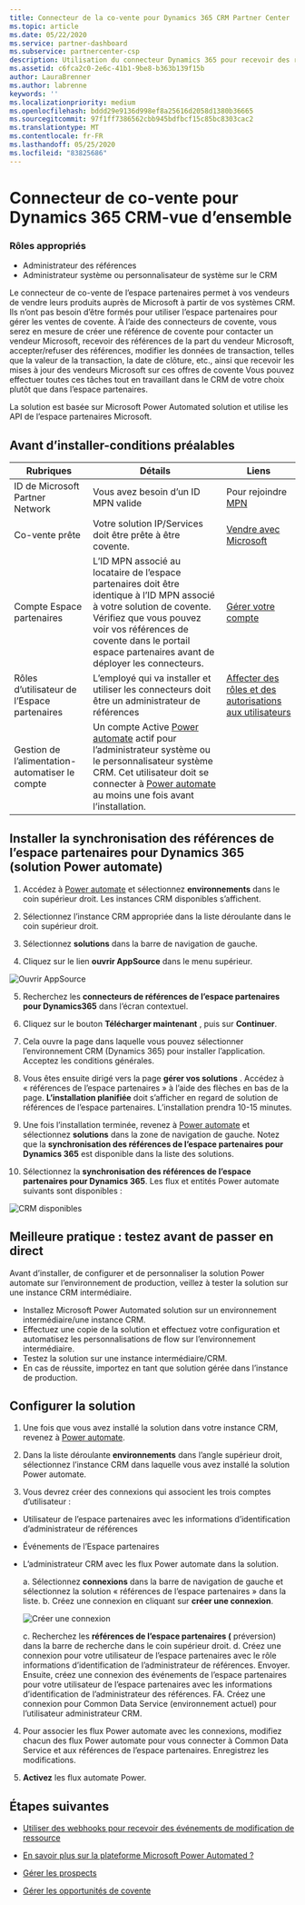 ```yaml
---
title: Connecteur de la co-vente pour Dynamics 365 CRM Partner Center
ms.topic: article
ms.date: 05/22/2020
ms.service: partner-dashboard
ms.subservice: partnercenter-csp
description: Utilisation du connecteur Dynamics 365 pour recevoir des références de Microsoft
ms.assetid: c6fca2c0-2e6c-41b1-9be8-b363b139f15b
author: LauraBrenner
ms.author: labrenne
keywords: ''
ms.localizationpriority: medium
ms.openlocfilehash: bddd29e9136d998ef8a25616d2058d1380b36665
ms.sourcegitcommit: 97f1ff7386562cbb945bdfbcf15c85bc8303cac2
ms.translationtype: MT
ms.contentlocale: fr-FR
ms.lasthandoff: 05/25/2020
ms.locfileid: "83825686"
---
```

# <a name="co-sell-connector-for-dynamics-365-crm--overview"></a>Connecteur de co-vente pour Dynamics 365 CRM-vue d’ensemble

### <a name="appropriate-roles"></a>Rôles appropriés

- Administrateur des références
- Administrateur système ou personnalisateur de système sur le CRM

Le connecteur de co-vente de l’espace partenaires permet à vos vendeurs de vendre leurs produits auprès de Microsoft à partir de vos systèmes CRM. Ils n’ont pas besoin d’être formés pour utiliser l’espace partenaires pour gérer les ventes de covente. À l’aide des connecteurs de covente, vous serez en mesure de créer une référence de covente pour contacter un vendeur Microsoft, recevoir des références de la part du vendeur Microsoft, accepter/refuser des références, modifier les données de transaction, telles que la valeur de la transaction, la date de clôture, etc., ainsi que recevoir les mises à jour des vendeurs Microsoft sur ces offres de covente Vous pouvez effectuer toutes ces tâches tout en travaillant dans le CRM de votre choix plutôt que dans l’espace partenaires. 

La solution est basée sur Microsoft Power Automated solution et utilise les API de l’espace partenaires Microsoft.

## <a name="before-you-install---pre-requisites"></a>Avant d’installer-conditions préalables

|**Rubriques**   |**Détails**   |**Liens**   |
|--------------|--------------------|------|
|ID de Microsoft Partner Network |Vous avez besoin d’un ID MPN valide|Pour rejoindre [MPN](https://partner.microsoft.com/)|
|Co-vente prête|Votre solution IP/Services doit être prête à être covente.|[Vendre avec Microsoft](https://partner.microsoft.com/membership/sell-with-microsoft)| 
|Compte Espace partenaires|L’ID MPN associé au locataire de l’espace partenaires doit être identique à l’ID MPN associé à votre solution de covente. Vérifiez que vous pouvez voir vos références de covente dans le portail espace partenaires avant de déployer les connecteurs.|[Gérer votre compte](create-user-accounts-and-set-permissions.md)|
|Rôles d’utilisateur de l’Espace partenaires|L’employé qui va installer et utiliser les connecteurs doit être un administrateur de références|[Affecter des rôles et des autorisations aux utilisateurs](create-user-accounts-and-set-permissions.md)| |Dynamics 365 CRM|Le rôle d’utilisateur CRM est administrateur système ou personnalisateur système|[Affecter des rôles dans Dynamics 365](https://docs.microsoft.com/dynamics365/customerengagement/on-premises/customize/privileges-required-customization)|
|Gestion de l’alimentation-automatiser le compte|Un compte Active [Power automate](https://flow.microsoft.com) actif pour l’administrateur système ou le personnalisateur système CRM. Cet utilisateur doit se connecter à [Power automate](https://flow.microsoft.com) au moins une fois avant l’installation.|

## <a name="install-partner-center-referrals-synchronization-for-dynamics-365-power-automate-solution"></a>Installer la synchronisation des références de l’espace partenaires pour Dynamics 365 (solution Power automate) 

1. Accédez à [Power automate](https://flow.microsoft.com) et sélectionnez **environnements** dans le coin supérieur droit. Les instances CRM disponibles s’affichent.

2. Sélectionnez l’instance CRM appropriée dans la liste déroulante dans le coin supérieur droit. 

3. Sélectionnez **solutions** dans la barre de navigation de gauche.

4. Cliquez sur le lien **ouvrir AppSource** dans le menu supérieur.

![Ouvrir AppSource](images/cosellconnectors/openappsource.png)

5. Recherchez les **connecteurs de références de l’espace partenaires pour Dynamics365** dans l’écran contextuel.  

6. Cliquez sur le bouton **Télécharger maintenant** , puis sur **Continuer**. 

7. Cela ouvre la page dans laquelle vous pouvez sélectionner l’environnement CRM (Dynamics 365) pour installer l’application.  Acceptez les conditions générales. 

8. Vous êtes ensuite dirigé vers la page **gérer vos solutions** .  Accédez à « références de l’espace partenaires » à l’aide des flèches en bas de la page. **L’installation planifiée** doit s’afficher en regard de solution de références de l’espace partenaires. L’installation prendra 10-15 minutes. 

9. Une fois l’installation terminée, revenez à [Power automate](https://flow.microsoft.com) et sélectionnez **solutions** dans la zone de navigation de gauche. Notez que la **synchronisation des références de l’espace partenaires pour Dynamics 365** est disponible dans la liste des solutions.

10. Sélectionnez la **synchronisation des références de l’espace partenaires pour Dynamics 365**. Les flux et entités Power automate suivants sont disponibles :

![CRM disponibles](images/cosellconnectors/dynamics-available-crms.png)

## <a name="best-practice-test-before-you-go-live"></a>Meilleure pratique : testez avant de passer en direct

Avant d’installer, de configurer et de personnaliser la solution Power automate sur l’environnement de production, veillez à tester la solution sur une instance CRM intermédiaire.

- Installez Microsoft Power Automated solution sur un environnement intermédiaire/une instance CRM.
- Effectuez une copie de la solution et effectuez votre configuration et automatisez les personnalisations de flow sur l’environnement intermédiaire.
- Testez la solution sur une instance intermédiaire/CRM. 
- En cas de réussite, importez en tant que solution gérée dans l’instance de production. 

## <a name="configure-the-solution"></a>Configurer la solution

1. Une fois que vous avez installé la solution dans votre instance CRM, revenez à [Power automate](https://flow.microsoft.com/).

2. Dans la liste déroulante **environnements** dans l’angle supérieur droit, sélectionnez l’instance CRM dans laquelle vous avez installé la solution Power automate.

3. Vous devrez créer des connexions qui associent les trois comptes d’utilisateur : 

- Utilisateur de l’espace partenaires avec les informations d’identification d’administrateur de références 
- Événements de l’Espace partenaires
- L’administrateur CRM avec les flux Power automate dans la solution. 

    a. Sélectionnez **connexions** dans la barre de navigation de gauche et sélectionnez la solution « références de l’espace partenaires » dans la liste.
    b. Créez une connexion en cliquant sur **créer une connexion**. 

    ![Créer une connexion](images/cosellconnectors/createconnection.png)
    
    c. Recherchez les **références de l’espace partenaires (** préversion) dans la barre de recherche dans le coin supérieur droit.
    d. Créez une connexion pour votre utilisateur de l’espace partenaires avec le rôle informations d’identification de l’administrateur de références. Envoyer. Ensuite, créez une connexion des événements de l’espace partenaires pour votre utilisateur de l’espace partenaires avec les informations d’identification de l’administrateur des références. FA. Créez une connexion pour Common Data Service (environnement actuel) pour l’utilisateur administrateur CRM.

4. Pour associer les flux Power automate avec les connexions, modifiez chacun des flux Power automate pour vous connecter à Common Data Service et aux références de l’espace partenaires. Enregistrez les modifications.

5. **Activez** les flux automate Power.

## <a name="next-steps"></a>Étapes suivantes

- [Utiliser des webhooks pour recevoir des événements de modification de ressource](referral-connector-webhooks.md)

- [En savoir plus sur la plateforme Microsoft Power Automated ?](https://docs.microsoft.com/power-automate/)

- [Gérer les prospects](manage-leads.md)

- [Gérer les opportunités de covente](manage-co-sell-opportunities.md)

